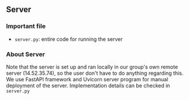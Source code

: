 ## Server

### Important file
- `server.py`: entire code for running the server

### About Server
Note that the server is set up and ran locally in our group's own remote server (14.52.35.74), 
so the user don't have to do anything regarding this. We use FastAPI framework and Uvicorn server
program for manual deployment of the server. Implementation details can be checked in `server.py`
